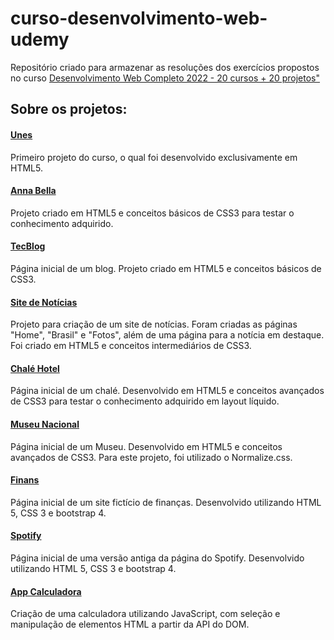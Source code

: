 # curso-desenvolvimento-web-udemy
Repositório criado para armazenar as resoluções dos exercícios propostos no curso [Desenvolvimento Web Completo 2022 - 20 cursos + 20 projetos"](https://www.udemy.com/course/web-completo/)

## Sobre os projetos:

#### [Unes](https://github.com/guilhermehiggins/curso-desenvolvimento-web-udemy/tree/master/projeto1%20-%20Unes)
Primeiro projeto do curso, o qual foi desenvolvido exclusivamente em HTML5.

#### [Anna Bella](https://github.com/guilhermehiggins/curso-desenvolvimento-web-udemy/tree/master/projeto2%20-%20Anna%20Bella)
Projeto criado em HTML5 e conceitos básicos de CSS3 para testar o conhecimento adquirido.

#### [TecBlog](https://github.com/guilhermehiggins/curso-desenvolvimento-web-udemy/tree/master/projeto3%20-%20TecBlog)
Página inicial de um blog. Projeto criado em HTML5 e conceitos básicos de CSS3.

#### [Site de Notícias](https://github.com/guilhermehiggins/curso-desenvolvimento-web-udemy/tree/master/projeto4%20-%20Site%20de%20noticias)
Projeto para criação de um site de notícias. Foram criadas as páginas "Home", "Brasil" e "Fotos", além de uma página para a notícia em destaque. Foi criado em HTML5 e conceitos intermediários de CSS3.

#### [Chalé Hotel](https://github.com/guilhermehiggins/curso-desenvolvimento-web-udemy/tree/master/projeto5%20-%20Chal%C3%A9%20Hotel)
Página inicial de um chalé. Desenvolvido em HTML5 e conceitos avançados de CSS3 para testar o conhecimento adquirido em layout líquido.

#### [Museu Nacional](https://github.com/guilhermehiggins/curso-desenvolvimento-web-udemy/tree/master/projeto6%20-%20Museu%20Nacional)
Página inicial de um Museu. Desenvolvido em HTML5 e conceitos avançados de CSS3. Para este projeto, foi utilizado o Normalize.css.

#### [Finans](https://github.com/guilhermehiggins/curso-desenvolvimento-web-udemy/tree/master/projeto7%20-%20Finans)
Página inicial de um site fictício de finanças. Desenvolvido utilizando HTML 5, CSS 3 e bootstrap 4.

#### [Spotify](https://github.com/guilhermehiggins/curso-desenvolvimento-web-udemy/tree/master/projeto8%20-%20Spotify)
Página inicial de uma versão antiga da página do Spotify. Desenvolvido utilizando HTML 5, CSS 3 e bootstrap 4.

#### [App Calculadora](https://github.com/guilhermehiggins/curso-desenvolvimento-web-udemy/tree/master/projeto9%20-%20App%20Calculadora)
Criação de uma calculadora utilizando JavaScript, com seleção e manipulação de elementos HTML a partir da API do DOM.
